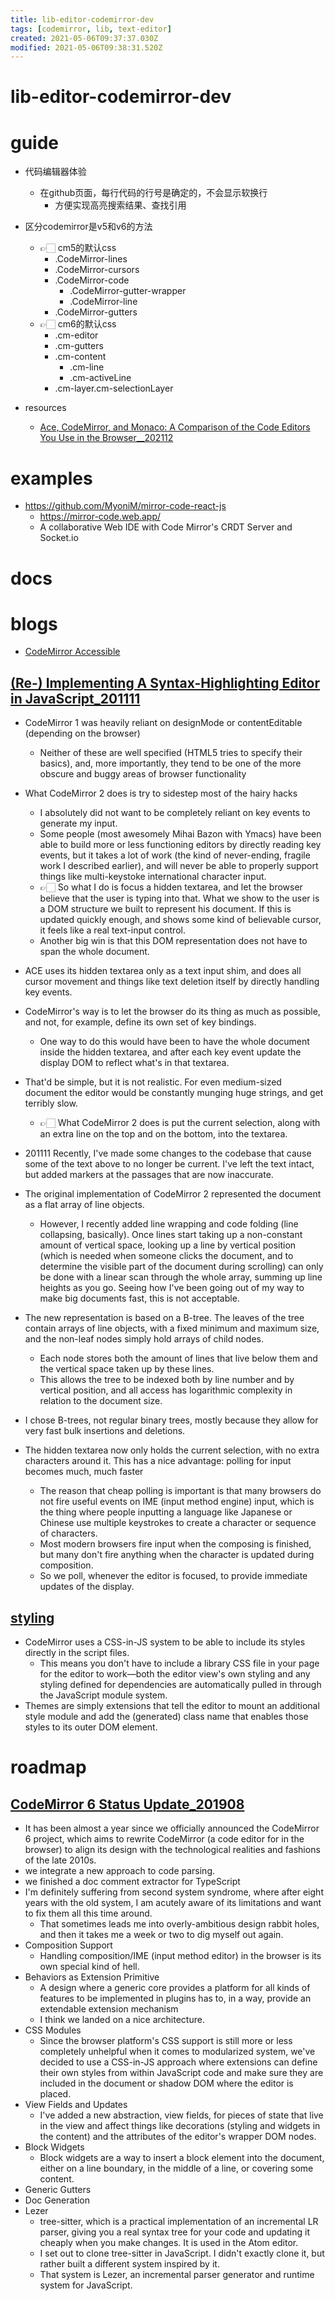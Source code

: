 ```yaml
---
title: lib-editor-codemirror-dev
tags: [codemirror, lib, text-editor]
created: 2021-05-06T09:37:37.030Z
modified: 2021-05-06T09:38:31.520Z
---
```


# lib-editor-codemirror-dev

# guide

- 代码编辑器体验
  - 在github页面，每行代码的行号是确定的，不会显示软换行
    - 方便实现高亮搜索结果、查找引用

- 区分codemirror是v5和v6的方法
  - 👉🏻 cm5的默认css
    - .CodeMirror-lines
    - .CodeMirror-cursors
    - .CodeMirror-code
      - .CodeMirror-gutter-wrapper
      - .CodeMirror-line 
    - .CodeMirror-gutters
  - 👉🏻 cm6的默认css
    - .cm-editor
    - .cm-gutters
    - .cm-content
      - .cm-line
      - .cm-activeLine
    - .cm-layer.cm-selectionLayer

- resources
  - [Ace, CodeMirror, and Monaco: A Comparison of the Code Editors You Use in the Browser__202112](https://blog.replit.com/code-editors)
# examples
- https://github.com/MyoniM/mirror-code-react-js
  - https://mirror-code.web.app/
  - A collaborative Web IDE with Code Mirror's CRDT Server and Socket.io
# docs

# blogs

- [CodeMirror Accessible](https://bgrins.github.io/codemirror-accessible/)

## [(Re-) Implementing A Syntax-Highlighting Editor in JavaScript_201111](https://codemirror.net/5/doc/internals.html)

- CodeMirror 1 was heavily reliant on designMode or contentEditable (depending on the browser)
  - Neither of these are well specified (HTML5 tries to specify their basics), and, more importantly, they tend to be one of the more obscure and buggy areas of browser functionality
- What CodeMirror 2 does is try to sidestep most of the hairy hacks 
  - I absolutely did not want to be completely reliant on key events to generate my input.
  - Some people (most awesomely Mihai Bazon with Ymacs) have been able to build more or less functioning editors by directly reading key events, but it takes a lot of work (the kind of never-ending, fragile work I described earlier), and will never be able to properly support things like multi-keystoke international character input.
  - 👉🏻 So what I do is focus a hidden textarea, and let the browser believe that the user is typing into that. What we show to the user is a DOM structure we built to represent his document. If this is updated quickly enough, and shows some kind of believable cursor, it feels like a real text-input control.
  - Another big win is that this DOM representation does not have to span the whole document. 
- ACE uses its hidden textarea only as a text input shim, and does all cursor movement and things like text deletion itself by directly handling key events. 
- CodeMirror's way is to let the browser do its thing as much as possible, and not, for example, define its own set of key bindings. 
  - One way to do this would have been to have the whole document inside the hidden textarea, and after each key event update the display DOM to reflect what's in that textarea.
- That'd be simple, but it is not realistic. For even medium-sized document the editor would be constantly munging huge strings, and get terribly slow. 
  - 👉🏻 What CodeMirror 2 does is put the current selection, along with an extra line on the top and on the bottom, into the textarea.
- 201111 Recently, I've made some changes to the codebase that cause some of the text above to no longer be current. I've left the text intact, but added markers at the passages that are now inaccurate. 

- The original implementation of CodeMirror 2 represented the document as a flat array of line objects.
  - However, I recently added line wrapping and code folding (line collapsing, basically). Once lines start taking up a non-constant amount of vertical space, looking up a line by vertical position (which is needed when someone clicks the document, and to determine the visible part of the document during scrolling) can only be done with a linear scan through the whole array, summing up line heights as you go. Seeing how I've been going out of my way to make big documents fast, this is not acceptable.
- The new representation is based on a B-tree. The leaves of the tree contain arrays of line objects, with a fixed minimum and maximum size, and the non-leaf nodes simply hold arrays of child nodes. 
  - Each node stores both the amount of lines that live below them and the vertical space taken up by these lines. 
  - This allows the tree to be indexed both by line number and by vertical position, and all access has logarithmic complexity in relation to the document size.
- I chose B-trees, not regular binary trees, mostly because they allow for very fast bulk insertions and deletions. 

- The hidden textarea now only holds the current selection, with no extra characters around it. This has a nice advantage: polling for input becomes much, much faster
  - The reason that cheap polling is important is that many browsers do not fire useful events on IME (input method engine) input, which is the thing where people inputting a language like Japanese or Chinese use multiple keystrokes to create a character or sequence of characters. 
  - Most modern browsers fire input when the composing is finished, but many don't fire anything when the character is updated during composition. 
  - So we poll, whenever the editor is focused, to provide immediate updates of the display.

## [styling](https://codemirror.net/6/examples/styling/)

- CodeMirror uses a CSS-in-JS system to be able to include its styles directly in the script files. 
  - This means you don't have to include a library CSS file in your page for the editor to work—both the editor view's own styling and any styling defined for dependencies are automatically pulled in through the JavaScript module system.
- Themes are simply extensions that tell the editor to mount an additional style module and add the (generated) class name that enables those styles to its outer DOM element.
# roadmap

## [CodeMirror 6 Status Update_201908](https://marijnhaverbeke.nl/blog/codemirror-6-progress.html)

- It has been almost a year since we officially announced the CodeMirror 6 project, which aims to rewrite CodeMirror (a code editor for in the browser) to align its design with the technological realities and fashions of the late 2010s.
- we integrate a new approach to code parsing.
- we finished a doc comment extractor for TypeScript
- I'm definitely suffering from second system syndrome, where after eight years with the old system, I am acutely aware of its limitations and want to fix them all this time around. 
  - That sometimes leads me into overly-ambitious design rabbit holes, and then it takes me a week or two to dig myself out again.
- Composition Support
  - Handling composition/IME (input method editor) in the browser is its own special kind of hell.
- Behaviors as Extension Primitive
  - A design where a generic core provides a platform for all kinds of features to be implemented in plugins has to, in a way, provide an extendable extension mechanism
  - I think we landed on a nice architecture. 
- CSS Modules
  - Since the browser platform's CSS support is still more or less completely unhelpful when it comes to modularized system, we've decided to use a CSS-in-JS approach where extensions can define their own styles from within JavaScript code and make sure they are included in the document or shadow DOM where the editor is placed.
- View Fields and Updates
  - I've added a new abstraction, view fields, for pieces of state that live in the view and affect things like decorations (styling and widgets in the content) and the attributes of the editor's wrapper DOM nodes.
- Block Widgets
  - Block widgets are a way to insert a block element into the document, either on a line boundary, in the middle of a line, or covering some content.
- Generic Gutters
- Doc Generation
- Lezer
  - tree-sitter, which is a practical implementation of an incremental LR parser, giving you a real syntax tree for your code and updating it cheaply when you make changes. It is used in the Atom editor.
  - I set out to clone tree-sitter in JavaScript. I didn't exactly clone it, but rather built a different system inspired by it. 
  - That system is Lezer, an incremental parser generator and runtime system for JavaScript.
